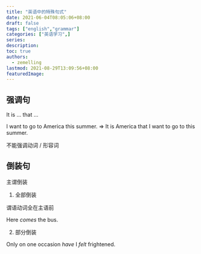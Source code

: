 ```yaml
---
title: "英语中的特殊句式"
date: 2021-06-04T08:05:06+08:00
draft: false
tags: ["english","grammar"]
categories: ["英语学习",]
series:
description:
toc: true
authors:
  - zemelling
lastmod: 2021-08-29T13:09:56+08:00
featuredImage:
---
```


## 强调句

It is ... that ...

I want to go to America this summer. => It is America that I want to go to this summer.

不能强调动词 / 形容词

## 倒装句

主谓倒装
1. 全部倒装

谓语动词全在主语前

Here *comes* the bus.

2. 部分倒装

Only on one occasion *have* I *felt* frightened.